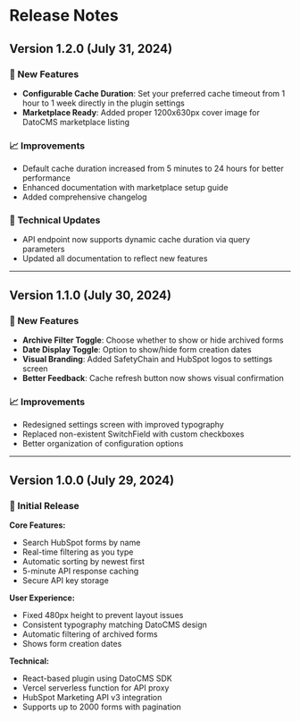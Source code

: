 # Release Notes

## Version 1.2.0 (July 31, 2024)

### 🎉 New Features
- **Configurable Cache Duration**: Set your preferred cache timeout from 1 hour to 1 week directly in the plugin settings
- **Marketplace Ready**: Added proper 1200x630px cover image for DatoCMS marketplace listing

### 📈 Improvements
- Default cache duration increased from 5 minutes to 24 hours for better performance
- Enhanced documentation with marketplace setup guide
- Added comprehensive changelog

### 🔧 Technical Updates
- API endpoint now supports dynamic cache duration via query parameters
- Updated all documentation to reflect new features

---

## Version 1.1.0 (July 30, 2024)

### 🎉 New Features
- **Archive Filter Toggle**: Choose whether to show or hide archived forms
- **Date Display Toggle**: Option to show/hide form creation dates
- **Visual Branding**: Added SafetyChain and HubSpot logos to settings screen
- **Better Feedback**: Cache refresh button now shows visual confirmation

### 📈 Improvements
- Redesigned settings screen with improved typography
- Replaced non-existent SwitchField with custom checkboxes
- Better organization of configuration options

---

## Version 1.0.0 (July 29, 2024)

### 🚀 Initial Release

**Core Features:**
- Search HubSpot forms by name
- Real-time filtering as you type  
- Automatic sorting by newest first
- 5-minute API response caching
- Secure API key storage

**User Experience:**
- Fixed 480px height to prevent layout issues
- Consistent typography matching DatoCMS design
- Automatic filtering of archived forms
- Shows form creation dates

**Technical:**
- React-based plugin using DatoCMS SDK
- Vercel serverless function for API proxy
- HubSpot Marketing API v3 integration
- Supports up to 2000 forms with pagination